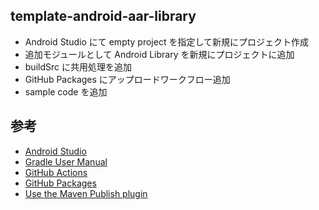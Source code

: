 template-android-aar-library
------------------------------

* Android Studio にて empty project を指定して新規にプロジェクト作成
* 追加モジュールとして Android Library を新規にプロジェクトに追加
* buildSrc に共用処理を追加
* GitHub Packages にアップロードワークフロー追加
* sample code を追加

参考
---
* [Android Studio](https://developer.android.com/studio/intro)
* [Gradle User Manual](https://docs.gradle.org/current/userguide/userguide.html)
* [GitHub Actions](https://docs.github.com/ja/actions)
* [GitHub Packages](https://docs.github.com/ja/packages)
* [Use the Maven Publish plugin](https://developer.android.com/studio/build/maven-publish-plugin)
